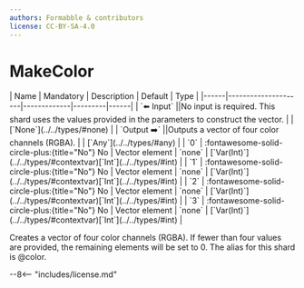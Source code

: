 ```yaml
---
authors: Formabble & contributors
license: CC-BY-SA-4.0
---
```



# MakeColor

<div class="sh-parameters" markdown="1">
| Name | Mandatory | Description | Default | Type |
|------|---------------------|-------------|---------|------|
| `⬅️ Input` ||No input is required. This shard uses the values provided in the parameters to construct the vector. | | [`None`](../../types/#none) |
| `Output ➡️` ||Outputs a vector of four color channels (RGBA). | | [`Any`](../../types/#any) |
| `0` | :fontawesome-solid-circle-plus:{title="No"} No  | Vector element | `none` | [`Var(Int)`](../../types/#contextvar)[`Int`](../../types/#int) |
| `1` | :fontawesome-solid-circle-plus:{title="No"} No  | Vector element | `none` | [`Var(Int)`](../../types/#contextvar)[`Int`](../../types/#int) |
| `2` | :fontawesome-solid-circle-plus:{title="No"} No  | Vector element | `none` | [`Var(Int)`](../../types/#contextvar)[`Int`](../../types/#int) |
| `3` | :fontawesome-solid-circle-plus:{title="No"} No  | Vector element | `none` | [`Var(Int)`](../../types/#contextvar)[`Int`](../../types/#int) |

</div>

Creates a vector of four color channels (RGBA). If fewer than four values are provided, the remaining elements will be set to 0. The alias for this shard is @color.

--8<-- "includes/license.md"

